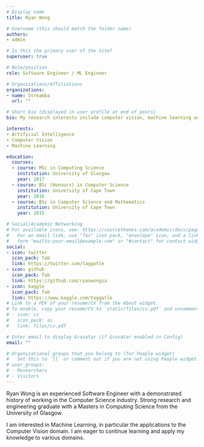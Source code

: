 ```yaml
---
# Display name
title: Ryan Wong

# Username (this should match the folder name)
authors:
- admin

# Is this the primary user of the site?
superuser: true

# Role/position
role: Software Engineer / ML Engineer

# Organizations/Affiliations
organizations:
- name: Streamba
  url: ""

# Short bio (displayed in user profile at end of posts)
bio: My research interests include computer vision, machine learning and artificial intelligence.

interests:
- Artificial Intelligence
- Computer Vision
- Machine Learning

education:
  courses:
  - course: MSc in Computing Science
    institution: University of Glasgow
    year: 2017
  - course: BSc (Honours) in Computer Science
    institution: University of Cape Town
    year: 2016
  - course: BSc in Computer Science and Mathematics
    institution: University of Cape Town
    year: 2015

# Social/Academic Networking
# For available icons, see: https://sourcethemes.com/academic/docs/page-builder/#icons
#   For an email link, use "fas" icon pack, "envelope" icon, and a link in the
#   form "mailto:your-email@example.com" or "#contact" for contact widget.
social:
- icon: twitter
  icon_pack: fab
  link: https://twitter.com/taggatle
- icon: github
  icon_pack: fab
  link: https://github.com/ryanwongsa
- icon: kaggle
  icon_pack: fab
  link: https://www.kaggle.com/taggatle
# Link to a PDF of your resume/CV from the About widget.
# To enable, copy your resume/CV to `static/files/cv.pdf` and uncomment the lines below.
# - icon: cv
#   icon_pack: ai
#   link: files/cv.pdf

# Enter email to display Gravatar (if Gravatar enabled in Config)
email: ""

# Organizational groups that you belong to (for People widget)
#   Set this to `[]` or comment out if you are not using People widget.
# user_groups:
# - Researchers
# - Visitors
---
```


Ryan Wong is an experienced Software Engineer with a demonstrated history of working in the Computer Science industry. Strong research and engineering graduate with a Masters in Computing Science from the University of Glasgow.

I am interested in Machine Learning, in particular the applications to the Computer Vision domain. I am eager to continue learning and apply my knowledge to various domains.


